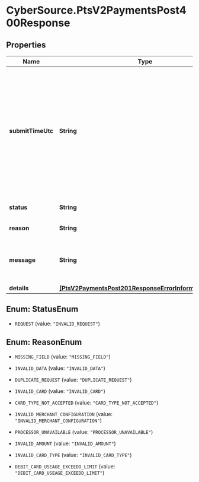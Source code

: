 # CyberSource.PtsV2PaymentsPost400Response

## Properties
Name | Type | Description | Notes
------------ | ------------- | ------------- | -------------
**submitTimeUtc** | **String** | Time of request in UTC. &#x60;Format: YYYY-MM-DDThh:mm:ssZ&#x60;  Example 2016-08-11T22:47:57Z equals August 11, 2016, at 22:47:57 (10:47:57 p.m.). The T separates the date and the time. The Z indicates UTC.  | [optional] 
**status** | **String** | The status of the submitted transaction. | [optional] 
**reason** | **String** | The reason of the status.  | [optional] 
**message** | **String** | The detail message related to the status and reason listed above. | [optional] 
**details** | [**[PtsV2PaymentsPost201ResponseErrorInformationDetails]**](PtsV2PaymentsPost201ResponseErrorInformationDetails.md) |  | [optional] 


<a name="StatusEnum"></a>
## Enum: StatusEnum


* `REQUEST` (value: `"INVALID_REQUEST"`)




<a name="ReasonEnum"></a>
## Enum: ReasonEnum


* `MISSING_FIELD` (value: `"MISSING_FIELD"`)

* `INVALID_DATA` (value: `"INVALID_DATA"`)

* `DUPLICATE_REQUEST` (value: `"DUPLICATE_REQUEST"`)

* `INVALID_CARD` (value: `"INVALID_CARD"`)

* `CARD_TYPE_NOT_ACCEPTED` (value: `"CARD_TYPE_NOT_ACCEPTED"`)

* `INVALID_MERCHANT_CONFIGURATION` (value: `"INVALID_MERCHANT_CONFIGURATION"`)

* `PROCESSOR_UNAVAILABLE` (value: `"PROCESSOR_UNAVAILABLE"`)

* `INVALID_AMOUNT` (value: `"INVALID_AMOUNT"`)

* `INVALID_CARD_TYPE` (value: `"INVALID_CARD_TYPE"`)

* `DEBIT_CARD_USEAGE_EXCEEDD_LIMIT` (value: `"DEBIT_CARD_USEAGE_EXCEEDD_LIMIT"`)




